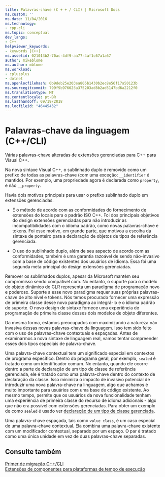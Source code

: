 ```yaml
---
title: Palavras-chave (C + + / CLI) | Microsoft Docs
ms.custom: ''
ms.date: 11/04/2016
ms.technology:
- cpp-cli
ms.topic: conceptual
dev_langs:
- C++
helpviewer_keywords:
- keywords [C++]
ms.assetid: 021013b2-70ac-4df9-aa77-4af1c67a1a67
author: mikeblome
ms.author: mblome
ms.workload:
- cplusplus
- dotnet
ms.openlocfilehash: 0b9deb25e203ea805b1430b2ec8e56f17a50123b
ms.sourcegitcommit: 799f9b976623a375203ad8b2ad5147bd6a2212f0
ms.translationtype: MT
ms.contentlocale: pt-BR
ms.lasthandoff: 09/19/2018
ms.locfileid: "46445432"
---
```

# <a name="language-keywords-ccli"></a>Palavras-chave da linguagem (C++/CLI)

Várias palavras-chave alteradas de extensões gerenciadas para C++ para Visual C++.

Na nova sintaxe Visual C++, o sublinhado duplo é removido como um prefixo de todas as palavras-chave (com uma exceção: `__identifier` é mantido). Por exemplo, uma propriedade agora é declarada como `property`, e não `__property`.

Havia dois motivos principais para usar o prefixo sublinhado duplo em extensões gerenciadas:

- É o método de acordo com as conformidades do fornecimento de extensões do locais para o padrão ISO C++. Foi dos principais objetivos do design extensões gerenciadas para não introduzir as incompatibilidades com o idioma padrão, como novas palavras-chave e tokens. Foi esse motivo, em grande parte, que motivou a escolha da sintaxe de ponteiro para a declaração de objetos de tipos de referência gerenciada.

- O uso do sublinhado duplo, além de seu aspecto de acordo com as conformidades, também é uma garantia razoável de sendo não-invasivo com a base de código existentes dos usuários de idioma. Essa foi uma segunda meta principal do design extensões gerenciadas.

Remover os sublinhados duplos, apesar da Microsoft mantém seu compromisso sendo compatível com. No entanto, o suporte para o modelo de objeto dinâmico de CLR representa um paradigma de programação novo e poderoso. Suporte a esse novo paradigma requer suas próprias palavras-chave de alto nível e tokens. Nós temos procurado fornecer uma expressão de primeira classe desse novo paradigma ao integrá-lo e o idioma padrão de suporte. O novo design de sintaxe fornece uma experiência de programação de primeira classe desses dois modelos de objeto diferentes.

Da mesma forma, estamos preocupados com maximizando a natureza não invasiva dessas novas palavras-chave da linguagem. Isso tem sido feito com o uso de palavras-chave contextuais e espaçadas. Antes de examinarmos a nova sintaxe de linguagem real, vamos tentar compreender esses dois tipos especiais de palavra-chave.

Uma palavra-chave contextual tem um significado especial em contextos de programa específico. Dentro do programa geral, por exemplo, `sealed` é tratado como um identificador comum. No entanto, quando ele ocorre dentro a parte de declaração de um tipo de classe de referência gerenciada, ele é tratado como uma palavra-chave dentro do contexto de declaração da classe. Isso minimiza o impacto de invasivo potencial de introduzir uma nova palavra-chave na linguagem, algo que achamos é muito importante para usuários com uma base de código existente. Ao mesmo tempo, permite que os usuários da nova funcionalidade tenham uma experiência de primeira classe do recurso de idioma adicionais - algo que não era possível com extensões gerenciadas. Para obter um exemplo de como `sealed` é usado ver [declaração de um tipo de classe gerenciada](../dotnet/declaration-of-a-managed-class-type.md).

Uma palavra-chave espaçada, tais como `value class`, é um caso especial de uma palavra-chave contextual. Ela combina uma palavra-chave existente com um modificador contextual, separado por um espaço. O par é tratado como uma única unidade em vez de duas palavras-chave separadas.

## <a name="see-also"></a>Consulte também

[Primer de migração C++/CLI](../dotnet/cpp-cli-migration-primer.md)<br/>
[Extensões de componentes para plataformas de tempo de execução](../windows/component-extensions-for-runtime-platforms.md)